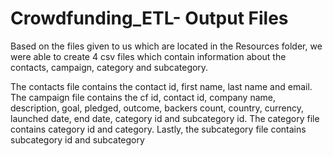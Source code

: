 # Crowdfunding_ETL- Output Files 

Based on the files given to us which are located in the Resources folder, we were able to create 4 csv files which contain information about the contacts, campaign, category and subcategory. 

The contacts file contains the contact id, first name, last name and email. 
The campaign file contains the cf id, contact id, company name, description, goal, pledged, outcome, backers count, country, currency, launched date, end date, category id and subcategory id. 
The category file contains category id and category.
Lastly, the subcategory file contains subcategory id and subcategory

